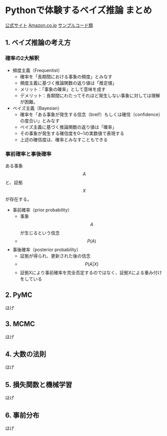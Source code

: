 # Pythonで体験するベイズ推論 まとめ

[公式サイト](http://www.morikita.co.jp/books/book/3155)
[Amazon.co.jp](http://amzn.to/2l6lOxK)
[サンプルコード類](https://git.io/vXLAU)

## 1. ベイズ推論の考え方

### 確率の2大解釈

- 頻度主義（Frequentist）
    - 確率を「長期間における事象の頻度」とみなす
    - 頻度主義に基づく推論関数の返り値は「推定値」
    - メリット：「事象の確率」として意味を成す
    - デメリット：長期間にわたってそれほど発生しない事象に対しては理解が困難。
- ベイズ主義（Bayesian）
    - 確率を「ある事象が発生する信念（breif）もしくは確信（confidence）の度合い」とみなす
    - ベイズ主義に基づく推論関数の返り値は「確率」
    - その事象が発生する確信度を0~1の実数値で表現する
    - 上述の確信度は、確率とみなすこともできる

### 事前確率と事後確率

ある事象$$A$$と、証拠$$X$$が存在する。

- 事前確率（prior probability）
    - 事象$$A$$が生じるという信念
    - $$P(A)$$
- 事後確率（posterior probability）
    - 証拠が得られ、更新された後の信念
    - $$P(A|X)$$
    - 証拠Xにより事前確率を完全否定するのではなく、証拠Xによる重み付けをしている

## 2. PyMC

ほげ

## 3. MCMC

ほげ

## 4. 大数の法則

ほげ

## 5. 損失関数と機械学習

ほげ

## 6. 事前分布

ほげ